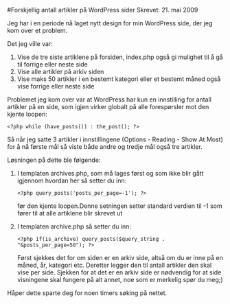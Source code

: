 #Forskjellig antall artikler på WordPress sider
Skrevet: 21. mai 2009

Jeg har i en periode nå laget nytt design for min WordPress side, der jeg kom over et problem.

Det jeg ville var:
<ol>
	<li>Vise de tre siste artiklene på forsiden, index.php også gi mulighet til å gå til forrige eller neste side</li>
	<li>Vise alle artikler på arkiv siden</li>
	<li>Vise maks 50 artikler i en bestemt kategori eller et bestemt måned også vise forrige eller neste side</li>
</ol>
Problemet jeg kom over var at WordPress har kun en innstilling for antall artikler på en side, som igjen virker globalt på alle forespørsler mot den kjente loopen:

<pre><code class="php">&lt;?php while (have_posts()) : the_post(); ?&gt;</code></pre>

Så når jeg satte 3 artikler i innstillingene (Options - Reading - Show At Most) for å nå første mål så viste både andre og tredje mål også tre artikler.

Løsningen på dette ble følgende:
<ol>
	<li> I templaten archives.php, som må lages først og som ikke blir gått igjennom hvordan her så setter du inn:
<pre><code class="php">&lt;?php query_posts('posts_per_page=-1'); ?&gt;</code></pre>


før den kjente loopen.Denne setningen setter standard verdien til -1 som fører til at alle artiklene blir skrevet ut</li>
	<li> I templaten archive.php så setter du inn:
<pre><code class="php">&lt;?php if(is_archive) query_posts($query_string . &quot;&amp;posts_per_page=50&quot;); ?&gt;</code></pre>

Først sjekkes det for om siden er en arkiv side, altså om du er inne på en måned, år, kategori etc. Deretter legger den til antall artikler den skal vise per side. Sjekken for at det er en arkiv side er nødvendig for at side visningene skal fungere på alt annet, noe som er merkelig spør du meg;)</li>
</ol>
Håper dette sparte deg for noen timers søking på nettet.